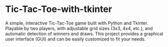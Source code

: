 # Tic-Tac-Toe-with-tkinter
A simple, interactive Tic-Tac-Toe game built with Python and Tkinter. Playable by two players, with adjustable grid sizes (3x3, 4x4, etc.), and automatic detection of winners and draws. This project provides a graphical user interface (GUI) and can be easily customized to fit your needs.
